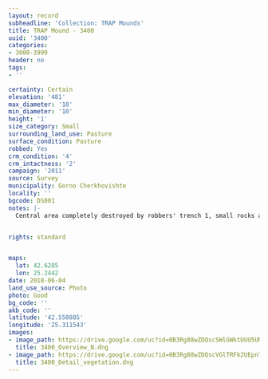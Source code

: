 ```yaml
---
layout: record
subheadline: 'Collection: TRAP Mounds'
title: TRAP Mound - 3400
uuid: '3400'
categories:
- 3000-3999
header: no
tags:
- ''

certainty: Certain
elevation: '481'
max_diameter: '10'
min_diameter: '10'
height: '1'
size_category: Small
surrounding_land_use: Pasture
surface_condition: Pasture
robbed: Yes
crm_condition: '4'
crm_intactness: '2'
campaign: '2011'
source: Survey
municipality: Gorno Cherkhovishte
locality: ''
bgcode: DS001
notes: |-
  Central area completely destroyed by robbers' trench 1, small rocks and sandy soil on surface.


rights: standard


maps:
  lat: 42.6285
  lon: 25.2442
date: 2018-06-04
land_use_source: Photo
photo: Good
bg_code: ''
akb_code: ''
latitude: '42.550885'
longitude: '25.311543'
images:
- image_path: https://drive.google.com/uc?id=0B3Rg88wZDQscSWlGWktUUU5UN2c
  title: 3400_Overview_N.dng
- image_path: https://drive.google.com/uc?id=0B3Rg88wZDQscVGlTRFk2UEpnTzg
  title: 3400_Detail_vegetation.dng
---
```

